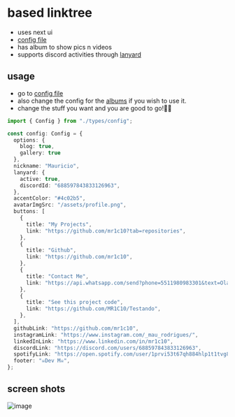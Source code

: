 # based linktree
- uses next ui 
- [config file](https://raw.githubusercontent.com/xyztavo/ulinked/refs/heads/main/config.json)
- has album to show pics n videos
- supports discord activities through [lanyard](https://github.com/Phineas/lanyard)
## usage
- go to [config file](https://raw.githubusercontent.com/xyztavo/ulinked/refs/heads/main/config.ts)
- also change the config for the [albums](https://raw.githubusercontent.com/xyztavo/ulinked/refs/heads/main/config.gallery.ts) if you wish to use it.
- change the stuff you want and you are good to go!🚀🚀
```ts
import { Config } from "./types/config";

const config: Config = {
  options: {
    blog: true,
    gallery: true
  },
  nickname: "Mauricio",
  lanyard: {
    active: true,
    discordId: "688597843833126963",
  },
  accentColor: "#4c02b5",
  avatarImgSrc: "/assets/profile.png",
  buttons: [
    {
      title: "My Projects",
      link: "https://github.com/mr1c10?tab=repositories",
    },
    {
      title: "Github",
      link: "https://github.com/mr1c10",
    },
    {
      title: "Contact Me",
      link: "https://api.whatsapp.com/send?phone=5511980983301&text=Olá%2C%20Mauricio!%20Encontrei%20seu%20portfólio%20e%20gostei%20bastante%20dos%20seus%20projetos.%20Gostaria%20de%20saber%20mais%20e%20trocar%20uma%20ideia.%20😊",
    },
    {
      title: "See this project code",
      link: "https://github.com/MR1C10/Testando",
    },
  ],
  githubLink: "https://github.com/mr1c10",
  instagramLink: "https://www.instagram.com/_mau_rodrigues/",
  linkedInLink: "https://www.linkedin.com/in/mr1c10",
  discordLink: "https://discord.com/users/688597843833126963",
  spotifyLink: "https://open.spotify.com/user/1prvi53t67qh884hlp1t1tvg8",
  footer: "☠️Dev M☠️",
};
```
## screen shots
![image](https://github.com/user-attachments/assets/1b53cdd4-22a3-429b-9c2d-aeb2575dc7b9)
